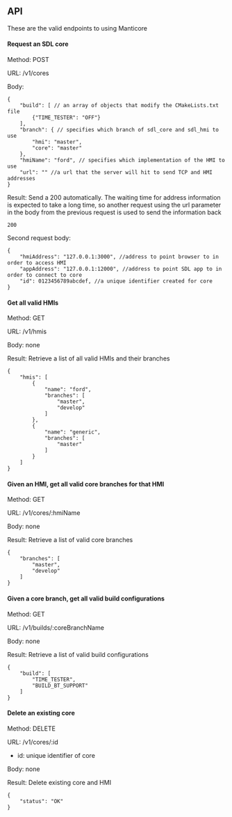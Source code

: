 ## API
These are the valid endpoints to using Manticore

#### Request an SDL core
Method: POST

URL: /v1/cores

Body:
```
{
    "build": [ // an array of objects that modify the CMakeLists.txt file
        {"TIME_TESTER": "OFF"}
    ], 
    "branch": { // specifies which branch of sdl_core and sdl_hmi to use
        "hmi": "master",
        "core": "master"
    },
    "hmiName": "ford", // specifies which implementation of the HMI to use
    "url": "" //a url that the server will hit to send TCP and HMI addresses
}
```

Result: Send a 200 automatically. The waiting time for address information is expected to take a long time, so another request using the url parameter in the body from the previous request is used to send the information back
```
200
```

Second request body:
```
{
    "hmiAddress": "127.0.0.1:3000", //address to point browser to in order to access HMI
    "appAddress": "127.0.0.1:12000", //address to point SDL app to in order to connect to core
    "id": 0123456789abcdef, //a unique identifier created for core
}
```

#### Get all valid HMIs
Method: GET

URL: /v1/hmis

Body: none

Result: Retrieve a list of all valid HMIs and their branches
```
{
    "hmis": [
        {
            "name": "ford",
            "branches": [
                "master",
                "develop"
            ]
        },
        {
            "name": "generic",
            "branches": [
                "master"
            ]
        }
    ]
}
```

#### Given an HMI, get all valid core branches for that HMI
Method: GET

URL: /v1/cores/:hmiName

Body: none

Result: Retrieve a list of valid core branches
```
{
    "branches": [
        "master",
        "develop"
    ]
}
```

#### Given a core branch, get all valid build configurations
Method: GET

URL: /v1/builds/:coreBranchName

Body: none

Result: Retrieve a list of valid build configurations
```
{
    "build": [
        "TIME_TESTER",
        "BUILD_BT_SUPPORT"
    ]
}
```

#### Delete an existing core
Method: DELETE

URL: /v1/cores/:id
-   id: unique identifier of core

Body: none

Result: Delete existing core and HMI
```
{
    "status": "OK"
}
```